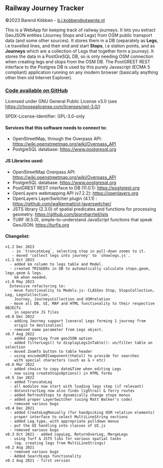 ## Railway Journey Tracker

©2023 Barend Köbben - <a href="mailto:b.j.kobben@utwente.nl">b.j.kobben@utwente.nl</a> 

This is a WebApp for keeping track of railway journeys. It lets you extract GeoJSON entities 
(Journey Stops and Legs) from OSM public transport data (and some other sources). 
It stores them in a DB (separately as **Legs**, i.e travelled lines, and their end and start **Stops**, i.e station points, and as **Journeys** which are a collection of Legs that together form a journey). It stores the data in a PostGreSQL DB, so is only needing OSM connection when creating legs and stops from the OSM DB.
The PostGREST REST interface to the Postgres DB is used by this purely Javascript (ECMA 5 compliant) application running on any modern browser (basically anything other then old Internet Explorer).

### [Code available on GitHub](https://github.com/kobben/railwayjourneytracker)

Licensed under GNU General Public License v3.0 (see https://choosealicense.com/licenses/gpl-3.0/)

SPDX-License-Identifier: GPL-3.0-only

#### Services that this software needs to connect to:
* OpenStreetMap, through the Overpass API: https://wiki.openstreetmap.org/wiki/Overpass_API
* PostgreSQL database: https://www.postgresql.org
#### JS Libraries used:
* OpenStreetMap Overpass API: https://wiki.openstreetmap.org/wiki/Overpass_API
* PostgreSQL database: https://www.postgresql.org
* PostGREST REST interface to DB (11.0.1): https://postgrest.org
* OpenLayers webmapping API (v7.2.2): https://openlayers.org 
* OpenLayers LayerSwitcher plugin (4.1.1) : https://github.com/walkermatt/ol-layerswitcher/
* JSTS library (2.3.0) of spatial predicates and functions for processing geometry: https://github.com/bjornharrtell/jsts
* TURF (6.5.0), simple-to-understand JavaScript functions that speak GeoJSON: https://turfjs.org

#### Changelist:
    v1.2 Dec 2023
       - in `truncateLeg`, selecting stop in pull-down zooms to it.
       - moved 'collect legs into journey' to `showlegs.js`.
    v1.1 Oct 2023
      - added km column to legs table and Model.
      - created TRIGGERs in DB to automatically calculate stops.geom, legs.geom & legs.
        km when needed.
    v1.0 May 2023 
      Extensive refactoring to:
      - move functionality to Models.js: CLASSes Stop, StopsCollection, Leg, LegsCollection,
        Journey, JourneysCollection and OSMrelation 
      - move all DB, UI, MAP and HTML functionality to their respective OBJECTs 
        in separate JS files
    v0.8 Dec 2022 
      - adding Journey support [several Legs forming 1 journey from 
        origin to destination]   
      - removed name parameter from Legs object.
    v0.7 Aug 2022 
      - added importLeg from geoJSON option
      - added filterLegs() to displayLegsInTable(): un/filter table on selection
      - moved ZoomTo button to table header
      - using encodeURIComponent(theCol) to provide for searches 
        with special characters (such as & + etc)
    v0.6 Mar 2022 
      - added choice to copy date&Time when editing Legs
      - now using createStopsOptions() in HTML forms
    v0.5 Jan 2022 
      - added TruncateLeg
      - all modules now start with loading legs step (if relevant) 
      - doConstructLeg now also finds lightrail & ferry routes
      - added RefreshStops to dynamically change stops menus
      - added proper LayerSwitcher (using Matt Walker's code)
      - removed various bugs
    v0.4 Dec 2021 
      - added CreateLegManually (for handpicking OSM relation elements)
      - proper interface to select MultiLineString sections
      - added Leg.type, with appropriate pulldown menus
      - put the UI handling into classes of UI.js
      - removed various bugs
    v0.3 Oct 2021 - added copyLeg, ReturnOverLeg, MergeLegs
      - using Turf & JSTS libs for various spatial tasks 
        (eg. creating legs from MultiLineStrings)
    v0.2 Aug 2021 
      - removed various bugs
      - Added SearchLegs functionality
    v0.1 Aug 2021 - first version
